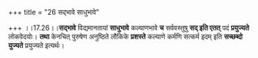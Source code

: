 +++
title = "26 सद्भावे साधुभावे"

+++
।।17.26।।**सद्भावे** विद्यमानतायां **साधुभावे** कल्याणभावे **च**
सर्ववस्तुषु **सद् इति एतत्** पदं **प्रयुज्यते** लोकवेदयोः। **तथा**
केनचित् पुरुषेण अनुष्ठिते लौकिके **प्रशस्ते** कल्याणे कर्मणि सत्कर्म
इदम् इति **सच्छब्दो** **युज्यते** प्रयुज्यते इत्यर्थः।
